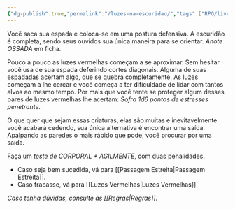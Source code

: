 ```yaml
---
{"dg-publish":true,"permalink":"/luzes-na-escuridao/","tags":["RPG/livro-jogo/Draegeni/story-points"],"created":"2024-12-23T15:36:15.815-05:00","updated":"2024-12-24T16:26:24.643-05:00"}
---
```



Você saca sua espada e coloca-se em uma postura defensiva. A escuridão é completa, sendo seus ouvidos sua única maneira para se orientar. *Anote OSSADA* em ficha.

Pouco a pouco as luzes vermelhas começam a se aproximar. Sem hesitar você usa de sua espada deferindo cortes diagonais. Alguma de suas espadadas acertam algo, que se quebra completamente. As luzes começam a lhe cercar e você começa a ter dificuldade de lidar com tantos alvos ao mesmo tempo. Por mais que você tente se proteger algum desses pares de luzes vermelhas lhe acertam: *Sofra 1d6 pontos de estresses penetrante.*

O que quer que sejam essas criaturas, elas são muitas e inevitavelmente você acabará cedendo, sua única alternativa é encontrar uma saída. Apalpando as paredes o mais rápido que pode, você procurar por uma saída.

Faça um *teste de CORPORAL + AGILMENTE*, com duas penalidades.

- Caso seja bem sucedida, vá para [[Passagem Estreita\|Passagem Estreita]].
- Caso fracasse, vá para [[Luzes Vermelhas\|Luzes Vermelhas]].


*Caso tenha dúvidas, consulte as [[Regras\|Regras]].*
